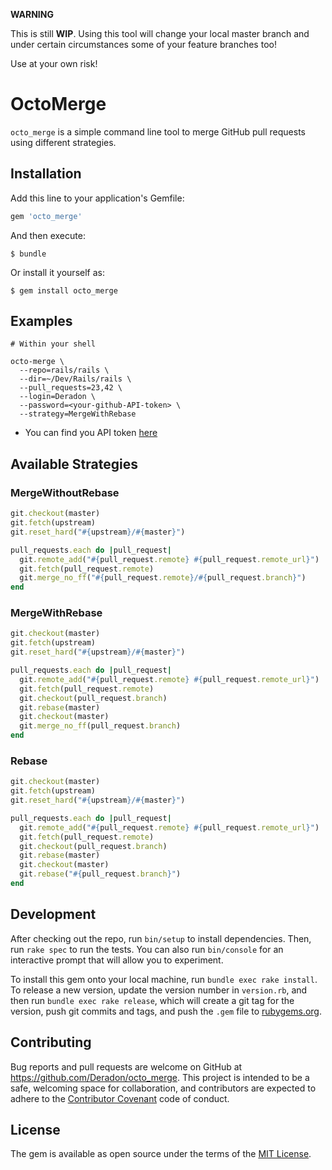 **WARNING**

This is still **WIP**. Using this tool will change your local master branch
and under certain circumstances some of your feature branches too!

Use at your own risk!

# OctoMerge

`octo_merge` is a simple command line tool to merge GitHub pull requests using different strategies.

## Installation

Add this line to your application's Gemfile:

```ruby
gem 'octo_merge'
```

And then execute:

    $ bundle

Or install it yourself as:

    $ gem install octo_merge

## Examples

```
# Within your shell

octo-merge \
  --repo=rails/rails \
  --dir=~/Dev/Rails/rails \
  --pull_requests=23,42 \
  --login=Deradon \
  --password=<your-github-API-token> \
  --strategy=MergeWithRebase
```

* You can find you API token [here](https://github.com/settings/tokens)

## Available Strategies

### MergeWithoutRebase

```ruby
git.checkout(master)
git.fetch(upstream)
git.reset_hard("#{upstream}/#{master}")

pull_requests.each do |pull_request|
  git.remote_add("#{pull_request.remote} #{pull_request.remote_url}")
  git.fetch(pull_request.remote)
  git.merge_no_ff("#{pull_request.remote}/#{pull_request.branch}")
end
```

### MergeWithRebase

```ruby
git.checkout(master)
git.fetch(upstream)
git.reset_hard("#{upstream}/#{master}")

pull_requests.each do |pull_request|
  git.remote_add("#{pull_request.remote} #{pull_request.remote_url}")
  git.fetch(pull_request.remote)
  git.checkout(pull_request.branch)
  git.rebase(master)
  git.checkout(master)
  git.merge_no_ff(pull_request.branch)
end
```

### Rebase

```ruby
git.checkout(master)
git.fetch(upstream)
git.reset_hard("#{upstream}/#{master}")

pull_requests.each do |pull_request|
  git.remote_add("#{pull_request.remote} #{pull_request.remote_url}")
  git.fetch(pull_request.remote)
  git.checkout(pull_request.branch)
  git.rebase(master)
  git.checkout(master)
  git.rebase("#{pull_request.branch}")
end
```

## Development

After checking out the repo, run `bin/setup` to install dependencies. Then, run `rake spec` to run the tests. You can also run `bin/console` for an interactive prompt that will allow you to experiment.

To install this gem onto your local machine, run `bundle exec rake install`. To release a new version, update the version number in `version.rb`, and then run `bundle exec rake release`, which will create a git tag for the version, push git commits and tags, and push the `.gem` file to [rubygems.org](https://rubygems.org).

## Contributing

Bug reports and pull requests are welcome on GitHub at https://github.com/Deradon/octo_merge. This project is intended to be a safe, welcoming space for collaboration, and contributors are expected to adhere to the [Contributor Covenant](http://contributor-covenant.org) code of conduct.


## License

The gem is available as open source under the terms of the [MIT License](http://opensource.org/licenses/MIT).


